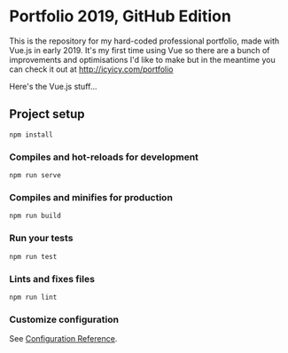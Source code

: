 # Portfolio 2019, GitHub Edition 
This is the repository for my hard-coded professional portfolio, made with Vue.js in early 2019. It's my first time using Vue so there are a bunch of improvements and optimisations I'd like to make but in the meantime you can check it out at http://icyicy.com/portfolio 

Here's the Vue.js stuff… 

## Project setup
```
npm install
```

### Compiles and hot-reloads for development
```
npm run serve
```

### Compiles and minifies for production
```
npm run build
```

### Run your tests
```
npm run test
```

### Lints and fixes files
```
npm run lint
```

### Customize configuration
See [Configuration Reference](https://cli.vuejs.org/config/).
